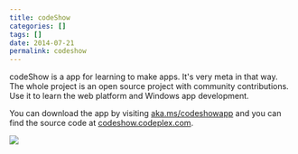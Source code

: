 ```yaml
---
title: codeShow
categories: []
tags: []
date: 2014-07-21
permalink: codeshow
---
```


codeShow is a app for learning to make apps. It&#39;s very meta in that way. The whole project is an open source project with community contributions. Use it to learn the web platform and Windows app development.

You can download the app by visiting [aka.ms/codeshowapp](http://aka.ms/codeshowapp) and you can find the source code at [codeshow.codeplex.com](http://codeshow.codeplex.com).

![](/files/codeshow_01.png)